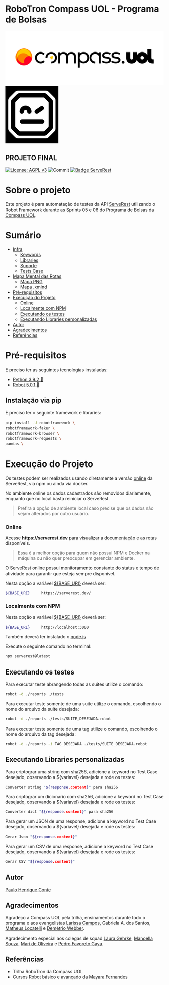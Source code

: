 # RoboTron Compass UOL - Programa de Bolsas
![Compasso](https://github.com/phconte/RoboTron_Paulo_Conte_Compass_Projeto_Final/blob/main/Imagens/compasso.png)
![Robotron](https://github.com/phconte/RoboTron_Paulo_Conte_Compass_Projeto_Final/blob/main/Imagens/robotron.png)

## PROJETO FINAL
[![License: AGPL v3](https://img.shields.io/badge/License-AGPL_v3-blue.svg)](https://github.com/phconte/RoboTron_Paulo_Conte_Compass_Projeto_Final/blob/main/LICENCE) 
![Commit](https://img.shields.io/github/last-commit/phconte/RoboTron_Paulo_Conte_Compass_Projeto_Final)
[![Badge ServeRest](https://img.shields.io/badge/API-ServeRest-green)](https://github.com/ServeRest/ServeRest/)


# Sobre o projeto
Este projeto é para automatação de testes da API [ServeRest](https://github.com/ServeRest/ServeRest/) utilizando o Robot Framework durante as Sprints 05 e 06 do Programa de Bolsas da [Compass UOL](https://compass.uol).


# Sumário
- [Infra]()
    - [Keywords](https://github.com/phconte/RoboTron_Paulo_Conte_Compass_Projeto_Final/tree/main/keywords)
    - [Libraries](https://github.com/phconte/RoboTron_Paulo_Conte_Compass_Projeto_Final/tree/main/libraries)
    - [Suporte](https://github.com/phconte/RoboTron_Paulo_Conte_Compass_Projeto_Final/tree/main/support)
    - [Tests Case](https://github.com/phconte/RoboTron_Paulo_Conte_Compass_Projeto_Final/tree/main/tests)
- [Mapa Mental das Rotas]()
    - [Mapa PNG](Imagens/ServeRest-Map.png)
    - [Mapa .xmind](Imagens/ServeRest.xmind)
- [Pré-requisitos](#pré-requisitos)
- [Execução do Projeto](#Execução-do-Projeto)
    - [Online](#Online)
    - [Localmente com NPM](#Localmente-com-NPM)
    - [Executando os testes](#Executando-os-testes) 
    - [Executando Libraries personalizadas](#Executando-Libraries-personalizadas)
- [Autor](#Autor)
- [Agradecimentos](#Agradecimentos)
- [Referências](#Referências)


# Pré-requisitos

É preciso ter as seguintes tecnologias instaladas:

- [Python 3.9.2 🐍](https://www.python.org/)
- [Robot 5.0.1 🤖](https://robotframework.org/)

## Instalação via pip

É preciso ter o seguinte framework e libraries:

```sh
pip install -U robotframework \
robotframework-faker \
robotframework-browser \
robotframework-requests \
pandas \
```

# Execução do Projeto

Os testes podem ser realizados usando diretamente a versão [online](https://serverest.dev) da ServeRest, via npm ou ainda via docker.

No ambiente online os dados cadastrados são removidos diariamente, enquanto que no local basta reiniciar o ServeRest.

> Prefira a opção de ambiente local caso precise que os dados não sejam alterados por outro usuário.

### Online

Acesse **<https://serverest.dev>** para visualizar a documentação e as rotas disponíveis.

> Essa é a melhor opção para quem não possui NPM e Docker na máquina ou não quer preocupar em gerenciar ambiente.

O ServeRest online possui monitoramento constante do status e tempo de atividade para garantir que esteja sempre disponível.

Nesta opção a variável [${BASE_URI}](https://github.com/phconte/RoboTron_Paulo_Conte_Compass_Projeto_Final/blob/main/support/variables/serverest_variables.robot) deverá ser:

```sh
${BASE_URI}     https://serverest.dev/
```

### Localmente com NPM

Nesta opção a variável [${BASE_URI}](https://github.com/phconte/RoboTron_Paulo_Conte_Compass_Projeto_Final/blob/main/support/variables/serverest_variables.robot) deverá ser:

```sh
${BASE_URI}     http://localhost:3000
```

Também deverá ter instalado o [node.js](https://nodejs.org/en/download/package-manager/#debian-and-ubuntu-based-linux-distributions) 


Execute o seguinte comando no terminal:

```sh
npx serverest@latest
```

## Executando os testes

Para executar teste abrangendo todas as suites utilize o comando:

```sh
robot -d ./reports ./tests
```

Para executar teste somente de uma suite utilize o comando, escolhendo o nome do arquivo da suite desejada:

```sh
robot -d ./reports ./tests/SUITE_DESEJADA.robot
```

Para executar teste somente de uma tag utilize o comando, escolhendo o nome do arquivo da tag desejada:

```sh
robot -d ./reports -i TAG_DESEJADA ./tests/SUITE_DESEJADA.robot
```

## Executando Libraries personalizadas

Para criptograr uma string com sha256, adicione a keyword no Test Case desejado, observando a ${variavel} desejada e rode os testes:
```sh
Converter string "${response.content}" para sha256
```

Para criptograr um dicionario com sha256, adicione a keyword no Test Case desejado, observando a ${variavel} desejada e rode os testes:
```sh
Converter dict "${response.content}" para sha256
```

Para gerar um JSON de uma response, adicione a keyword no Test Case desejado, observando a ${variavel} desejada e rode os testes:
```sh
Gerar Json "${response.content}"
```

Para gerar um CSV de uma response, adicione a keyword no Test Case desejado, observando a ${variavel} desejada e rode os testes:
```sh
Gerar CSV "${response.content}"
```

## Autor

[Paulo Henrique Conte](https://www.linkedin.com/in/paulohconte)

## Agradecimentos

Agradeço a Compass UOL pela trilha, ensinamentos durante todo o programa e aos evangelistas [Larissa Campos](https://www.linkedin.com/in/larissa-campos-68443731/), Gabriela A. dos Santos, [Matheus Locatelli](https://www.linkedin.com/in/matheuslocatelli/) e [Demétrio Webber](https://www.linkedin.com/in/demetriowebberqa/).

Agradecimento especial aos colegas de squad [Laura Gehrke](https://github.com/lauraghrk), [Manoella Souza](https://github.com/manoellasouza), [Mari de Oliveira](https://github.com/OliveiraMariC) e [Pedro Favoreto Gaya](https://github.com/PFrek).


## Referências

- Trilha RoboTron da Compass UOL
- Cursos Robot básico e avançado da [Mayara Fernandes](https://www.udemy.com/user/mayara-ribeiro-fernandes/) 

